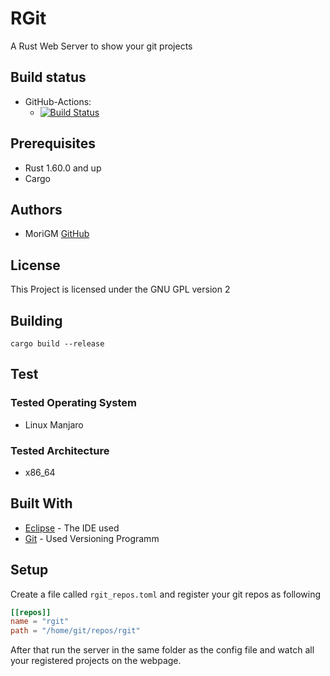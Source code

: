 # RGit

A Rust Web Server to show your git projects

## Build status

* GitHub-Actions:
	* [![Build Status](https://github.com/MoriGM/rgit/actions/workflows/rust.yml/badge.svg)](https://github.com/MoriGM/rgit/actions)

## Prerequisites

* Rust 1.60.0 and up
* Cargo

## Authors

* MoriGM [GitHub](https://github.com/MoriGM)

## License

This Project is licensed under the GNU GPL version 2

## Building

```
cargo build --release
```

## Test

### Tested Operating System

* Linux Manjaro

### Tested Architecture

* x86_64

## Built With

* [Eclipse](https://www.eclipse.org) - The IDE used
* [Git](https://git-scm.com) - Used Versioning Programm

## Setup

Create a file called `rgit_repos.toml` and register your git repos as following

```Toml
[[repos]]
name = "rgit"
path = "/home/git/repos/rgit"
```

After that run the server in the same folder as the config file and watch all your registered projects on the webpage.
